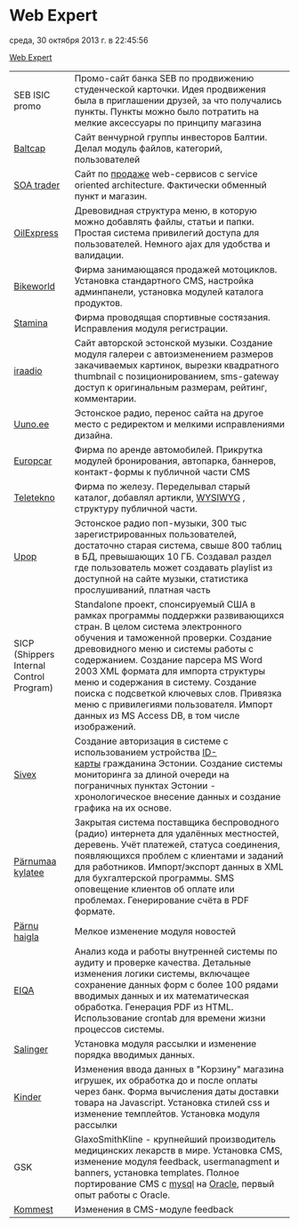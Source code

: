 # Web Expert

среда, 30 октября 2013 г. в 22:45:56

[Web Expert](http://we.ee/)

|                                             |                                                                                                                                                                                                                                                                                                                                                                                                                                                           |
| ------------------------------------------- | --------------------------------------------------------------------------------------------------------------------------------------------------------------------------------------------------------------------------------------------------------------------------------------------------------------------------------------------------------------------------------------------------------------------------------------------------------- |
| SEB ISIC promo                              | Промо-сайт банка SEB по продвижению студенческой карточки. Идея продвижения была в приглашении друзей, за что получались пункты. Пункты можно было потратить на мелкие аксессуары по принципу магазина                                                                                                                                                                                                                                                    |
| [Baltcap](http://baltcap.ee/)               | Сайт венчурной группы инвесторов Балтии. Делал модуль файлов, категорий, пользователей                                                                                                                                                                                                                                                                                                                                                                    |
| [SOA trader](https://www.soatrader.com/)    | Сайт по [продаже](http://www.tehnopol.ee/?id=12371) web-сервисов c service oriented architecture. Фактически обменный пункт и магазин.                                                                                                                                                                                                                                                                                                                    |
| [OilExpress](http://oilexpress.info/)       | Древовидная структура меню, в которую можно добавлять файлы, статьи и папки. Простая система привилегий доступа для пользователей. Немного ajax для удобства и валидации.                                                                                                                                                                                                                                                                                 |
| [Bikeworld](http://www.bikeworld.ee/)       | Фирма занимающаяся продажей мотоциклов. Установка стандартного CMS, настройка админпанели, установка модулей каталога продуктов.                                                                                                                                                                                                                                                                                                                          |
| [Stamina](http://www.stamina.ee/)           | Фирма проводящая спортивные состязания. Исправления модуля регистрации.                                                                                                                                                                                                                                                                                                                                                                                   |
| [iraadio](http://iraadio.ee/)               | Сайт авторской эстонской музыки. Создание модуля галереи с автоизменением размеров закачиваемых картинок, вырезки квадратного thumbnail с позиционированием, sms-gateway доступ к оригинальным размерам, рейтинг, комментарии.                                                                                                                                                                                                                            |
| [Uuno.ee](http://www.uuno.ee/)              | Эстонское радио, перенос сайта на другое место с редиректом и мелкими исправлениями дизайна.                                                                                                                                                                                                                                                                                                                                                              |
| [Europcar](http://www.europcar.ee/)         | Фирма по аренде автомобилей. Прикрутка модулей бронирования, автопарка, баннеров, контакт-формы к публичной части CMS                                                                                                                                                                                                                                                                                                                                     |
| [Teletekno](http://www.teletekno.ee/)       | Фирма по железу. Переделывал старый каталог, добавлял артикли, [WYSIWYG](http://en.wikipedia.org/wiki/WYSIWYG) , cтруктуру публичной части.                                                                                                                                                                                                                                                                                                               |
| [Upop](http://www.u-pop.ee/)                | Эстонское радио поп-музыки, 300 тыс зарегистрированных пользователей, достаточно старая система, свыше 800 таблиц в БД, превышающих 10 ГБ. Создавал раздел где пользователь может создавать playlist из доступной на сайте музыки, статистика прослушиваний, платная часть                                                                                                                                                                                |
| SICP (Shippers Internal Control Program)    | Standalone проект, спонсируемый США в рамках программы поддержки развивающихся стран. В целом система электронного обучения и таможенной проверки. Создание древовидного меню и системы работы с содержанием. Создание парсера MS Word 2003 XML формата для импорта структуры меню и содержания в систему. Создание поиска с подсветкой ключевых слов. Привязка меню с привилегиями пользователя. Импорт данных из MS Access DB, в том числе изображений. |
| [Sivex](http://www.sivex.ee/)               | Создание авторизация в системе с использованием устройства [ID-карты](http://www.id.ee/) гражданина Эстонии. Создание системы мониторинга за длиной очереди на пограничных пунктах Эстонии - хронологическое внесение данных и создание графика на их основе.                                                                                                                                                                                             |
| [Pärnumaa kylatee](http://www.parnumaa.ee/) | Закрытая система поставщика беспроводного (радио) интернета для удалённых местностей, деревень. Учёт платежей, статуса соединения, появляющихся проблем с клиентами и заданий для работников. Импорт/экспорт данных в XML для бухгалтерской программы. SMS оповещение клиентов об оплате или проблемах. Генерирование счёта в PDF формате.                                                                                                                |
| [Pärnu haigla](http://www.ph.ee/)           | Мелкое изменение модуля новостей                                                                                                                                                                                                                                                                                                                                                                                                                          |
| [EIQA](http://www.eiqa.com/)                | Анализ кода и работы внутренней системы по аудиту и проверке качества. Детальные изменения логики системы, включащее сохранение данных форм с более 100 рядами вводимых данных и их математическая обработка. Генерация PDF из HTML. Использование crontab для времени жизни процессов системы.                                                                                                                                                           |
| [Salinger](http://www.salinger.ee/)         | Установка модуля рассылки и изменение порядка вводимых данных.                                                                                                                                                                                                                                                                                                                                                                                            |
| [Kinder](http://www.kinder.ee/)             | Изменения ввода данных в "Корзину" магазина игрушек, их обработка до и после оплаты через банк. Форма вычисления даты доставки товара на Javascript. Установка стилей css и изменение темплейтов. Установка модуля рассылки                                                                                                                                                                                                                               |
| GSK                                         | GlaxoSmithKline - крупнейший производитель медицинских лекарств в мире. Установка CMS, изменение модуля feedback, usermanagment и banners, установка templates. Полное портирование CMS c [mysql](http://en.wikipedia.org/wiki/Mysql) на [Oracle](http://en.wikipedia.org/wiki/Oracle_database), первый опыт работы с Oracle.                                                                                                                             |
| [Kommest](http://www.kommest.ee/)           | Изменения в CMS-модуле feedback                                                                                                                                                                                                                                                                                                                                                                                                                           |
